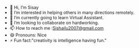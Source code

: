 - 👋 Hi, I’m Sisay
- 👀 I’m interested in helping others in many directions remotely.
- 🌱 I’m currently  going to learn Virtual Assistant.
- 💞️ I’m looking to collaborate on hardworking.
- 📫 How to reach me :Sishailu2007@gmail.com
- 😄 Pronouns: Nice
- ⚡ Fun fact:"creativity is intelligence having  fun."

<!---
sish-alt/sish-alt is a ✨ special ✨ repository because its `README.md` (this file) appears on your GitHub profile.
You can click the Preview link to take a look at your changes.
--->
